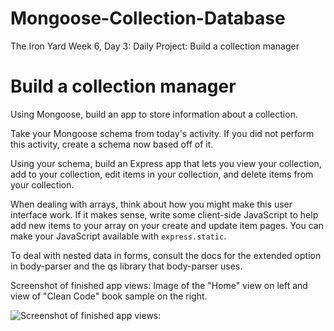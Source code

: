 # Mongoose-Collection-Database
The Iron Yard Week 6, Day 3: Daily Project: Build a collection manager

# Build a collection manager


Using Mongoose, build an app to store information about a collection.

Take your Mongoose schema from today's activity. If you did not perform this activity, create a schema now based off of it.

Using your schema, build an Express app that lets you view your collection, add to your collection, edit items in your collection, and delete items from your collection.

When dealing with arrays, think about how you might make this user interface work. If it makes sense, write some client-side JavaScript to help add new items to your array on your create and update item pages. You can make your JavaScript available with `express.static`.

To deal with nested data in forms, consult the docs for the extended option in body-parser and the qs library that body-parser uses.

Screenshot of finished app views: Image of the "Home" view on left and view of "Clean Code" book sample on the right.

![Screenshot of finished app views:](https://github.com/carlotapearl/Mongoose-Collection-Database/blob/master/books.png)
